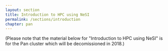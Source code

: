 ```yaml
---
layout: section
title: Introduction to HPC using NeSI
permalink: /sections/introduction
chapter: pan
---
```


(Please note that the material below for "Introduction to HPC using NeSI" is for the Pan cluster which will be decomissioned in 2018.)
